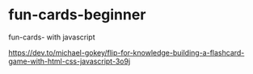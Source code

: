 # fun-cards-beginner
fun-cards- with javascript

https://dev.to/michael-gokey/flip-for-knowledge-building-a-flashcard-game-with-html-css-javascript-3o9j
